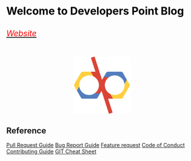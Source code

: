 <h1 style='text-decoration: none; color: black;'> Welcome to <a style='text-decoration: none; color: black;' href="https://developerspoint-org.github.io/developerspoint.github.io/">Developers Point Blog</a></h1>

<a href="https://blog.developerspoint.org/"><h6 style="color: red;">Website</h6></a>
---
<div style="text-align:center"><img src="https://github.com/developerspoint-org/developerspoint.github.io/blob/ravi/assets/img/icons/apple-touch-icon-152x152.png" /></div>

## Reference
[Pull Request Guide](.github/PULL_REQUEST_TEMPLATE/pull_request_template.md)
[Bug Report Guide](.github/ISSUE_TEMPLATE/bug_report.md)
[Feature request](.github/ISSUE_TEMPLATE/feature_request.md)
[Code of Conduct](CODE_OF_CONDUCT.md)
[Contributing Guide](CONTRIBUTING.md)
[GIT Cheat Sheet](https://education.github.com/git-cheat-sheet-education.pdf)
